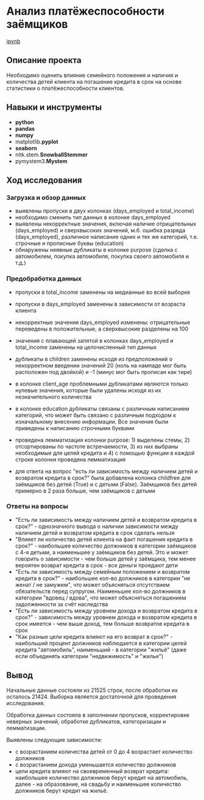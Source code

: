 # Анализ платёжеспособности заёмщиков

[ipynb](https://github.com/mvs834/Yandex.Practicum-RUS/blob/a8f2a8e306225c6d77503597e2c679d868478e21/Bank%20credit%20scoring/Bank_credit_scoring.ipynb)

## Описание проекта

Необходимо оценить влияние семейного положения и наличия и количества детей клиента на погашение кредита в срок на основе статистики о платёжеспособности клиентов.

## Навыки и инструменты

- **python**
- **pandas**
- **numpy**
- matplotlib.**pyplot**
- **seaborn**
- nltk.stem.**SnowballStemmer**
- pymystem3.**Mystem**

## Ход исследования

### Загрузка и обзор данных
- выявлены пропуски в двух колонках (days_employed и total_income)
- необходимо сменить тип данных в колонке days_employed
- выявлены некорректные значения, включая наличие отрицательных (days_employed) и сверхвысоких значений, м.б. ошибка разряда (days_employed), различное написание одних и тех же категорий, т.е. строчные и прописные буквы (education)
- обнаружены неявные дубликаты в колонке purpose (сделка с автомобилем, покупка автомобиля, покупка своего автомобиля и т.д.)

### Предобработка данных
- пропуски в total_income заменены на медианные во всей выборке
- пропуски в days_employed заменены в зависимости от возраста клиента

- некорректные значения days_employed изменены: отрицательные переведены в положительные, а сверхвысокие разделены на 100
- значения с плавающей запятой в колонках days_employed и total_income заменены на целочисленный тип данных

- дубликаты в children заменены исходя из предположений о некорректном введении значений 20 (ноль на нампаде мог быть расположен под двойкой) и -1 (минус мог быть прописан как тире)
- в колонке client_age проблемными дубликатами являются только нулевые значения, которые были удалены исходя из их незначительного количества
- в колонке education дубликаты связаны с различным написанием категорий, что может быть связано с различным подходом к изначальному внесению информации. Все значения были приведены к написанию строчными буквами

- проведена лемматизация колонки purpose: 1) выделены стемы, 2) отсортированы по частоте встречаемости, 3) из них выбраны необходимые для целей кредита и 4) с помощью функции в каждой строке колонки проведена лемматизация

- для ответа на вопрос "есть ли зависимость между наличием детей и возвратом кредита в срок?" была добавлена колонка childfree для заёмщиков без детей (True) и с детьми (False). Заёмщиков без детей примерно в 2 раза больше, чем заёмщиков с детьми

### Ответы на вопросы
- "Есть ли зависимость между наличием детей и возвратом кредита в срок?" - однозначного вывода о наличии зависимости между наличием детей и возвратом кредита в срок сделать нельзя
- "Влияет ли количество детей клиента на факт погашения кредита в срок?" - наибольшее количество должников в категории заёмщиков с 4-я детьми, а наименьшее у заёмщиков без детей. Это и может говорить о зависимости - чем больше детей у заёмщика, тем менее вероятен возврат кредита в срок - все деньги проедают дети
- "Есть ли зависимость между семейным положением и возвратом кредита в срок?" - наибольшее кол-во должников в категории "не женат / не замужем", что может объясняться отсутствием обязательств перед супругом. Наименьшее кол-во должников в категории "вдовец / вдова", что может объясняться погашением задолженности за счёт наследства
- "Есть ли зависимость между уровнем дохода и возвратом кредита в срок?" - зависимость между уровнем дохода и возвратом кредита в срок имеется - чем выше доход, тем больше возвратов кредита в срок
- "Как разные цели кредита влияют на его возврат в срок?" - наибольший процент должников наблюдается в категории целей кредита "автомобиль", наименьший - в категории "жильё" (даже если объединять категории "недвижимость" и "жилье")

## Вывод

Начальные данные состояли из 21525 строк, после обработки их осталось 21424. Выборка является достаточной для проведения исследования.

Обработка данных состояла в заполнении пропусков, корректировке неверных значений, обработке дубликатов, категоризации и лемматизации.

Выявлены следующие зависимости:

- с возрастанием количества детей от 0 до 4 возрастает количество должников
- с возрастанием дохода уменьшается количество должников
- цели кредита влияют на своевременный возврат кредита: наибольшее количество должников берут кредит на автомобиль, далее - на образование, на свадьбу и наименьшее количество должников берут кредит на жильё.

